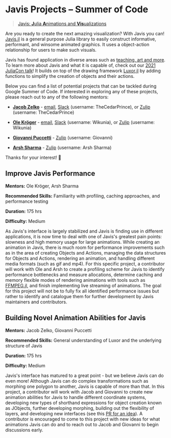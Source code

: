 # Javis Projects – Summer of Code

> [Javis: **J**ulia **A**nimations and **Vis**ualizations](https://github.com/JuliaAnimators/Javis.jl)

Are you ready to create the next amazing visualization?
With Javis you can!
[Javis.jl](https://github.com/JuliaAnimators/Javis.jl) is a general purpose Julia library to easily construct informative, performant, and winsome animated graphics.
It uses a object-action relationship for users to make such visuals.

Javis has found application in diverse areas such as [teaching, art and more](https://juliaanimators.github.io/Javis.jl/dev/examples/).
To learn more about Javis and what it is capable of, check out our [2021 JuliaCon talk](https://www.youtube.com/watch?v=ckvsc6ukdOc)!
It builds on top of the drawing framework [Luxor.jl](https://github.com/JuliaGraphics/Luxor.jl) by adding functions to simplify the creation of objects and their actions.

Below you can find a list of potential projects that can be tackled during Google Summer of Code.
If interested in exploring any of these projects, please reach out to any of the following mentors:

- **[Jacob Zelko](http://jacobzelko.com/)** - [email](mailto:jacobszelko@gmail.com), [Slack](https://julialang.org/slack/) (username: TheCedarPrince), or [Zulip](https://julialang.zulipchat.com/) (username: TheCedarPrince)

- **[Ole Kröger](https://opensourc.es/about/)** - [email](o.kroeger@opensourc.es), [Slack](https://julialang.org/slack/) (username: Wikunia), or [Zulip](https://julialang.zulipchat.com/) (username: Wikunia)

- **[Giovanni Puccetti](https://gpucce.github.io)** - [Zulip](https://julialang.zulipchat.com/) (username: Giovanni)

- **[Arsh Sharma](https://sov-trotter.github.io/blog/)** - [Zulip](https://julialang.zulipchat.com/) (username: Arsh Sharma)

Thanks for your interest! :tada:

## Improve Javis Performance

**Mentors:** Ole Kröger, Arsh Sharma

**Recommended Skills:** Familiarity with profiling, caching approaches, and performance testing

**Duration:** 175 hrs

**Difficulty:** Medium

As Javis's interface is largely stabilized and Javis is finding use in different applications, it is now time to deal with one of Javis's greatest pain points: slowness and high memory usage for large animations.
While creating an animation in Javis, there is much room for performance improvements such as in the area of creating Objects and Actions, managing the data structures for Objects and Actions, rendering an animation, and handling different media formats (such as gif and mp4).
For this specific project, a contributor will work with Ole and Arsh to create a profiling scheme for Javis to identify performance bottlenecks and measure allocations, determine caching and memory flexible modes of rendering animations with tools such as [FFMPEG.jl](https://github.com/JuliaIO/FFMPEG.jl), and finish implementing live streaming of animations.
The goal for this project will not be to fully fix all identified performance issues but rather to identify and catalogue them for further development by Javis maintainers and contributors.

## Building Novel Animation Abilities for Javis

**Mentors:** Jacob Zelko, Giovanni Puccetti

**Recommended Skills:** General understanding of Luxor and the underlying structure of Javis

**Duration:** 175 hrs

**Difficulty:** Medium

Javis's interface has matured to a great point - but we believe Javis can do even more!
Although Javis can do complex transformations such as morphing one polygon to another, Javis is capable of more than that.
In this project, a contributor will work with Jacob and Giovanni to create new animation abilities for Javis to handle different coordinate systems, developing new types of shorthand expressions for object creation known as JObjects, further developing morphing, building out the flexibility of layers, and developing new interfaces (see this [PR for an idea](https://github.com/JuliaAnimators/Javis.jl/pull/434)).
A contributor is encouraged to come to this project with new ideas for what animations Javis can do and to reach out to Jacob and Giovanni to begin discussions early.
